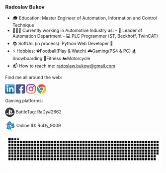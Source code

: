 ### Radoslav Bukov
- 🎓 Education: Master Engineer of Automation, Information and Control Technique
- 👨🏼‍💻 Currently working in Automotive Industry as:
          - 📝 Leader of Automation Department
          - 💻 PLC Programmer (ST, Beckhoff, TwinCAT)
- 📚 SoftUni (in process): Python Web Developer 🐍
- ⚡ Hobbies: ⚽️Football(Play & Watch) 🎮Gaming(PS4 & PC) 🏂Snowboarding 🦾Fitness 🏍Motorcycle
- 📬 How to reach me: radoslaw.bukow@gmail.com

Find me all around the web:
<p align="left">
<a href="https://www.linkedin.com/in/radoslav-bukov-b0a62183/" target="blank"><img align="center" src="https://github.com/RadoslavBukov/RadoslavBukov/blob/main/Social/transparent-Linkedin-logo-icon.png" alt="" height="30" /></a>
<a href="https://www.facebook.com/RadoslawBukow/" target="blank"><img align="center" src="https://github.com/RadoslavBukov/RadoslavBukov/blob/main/Social/facebook.png" alt="" height="30" /></a>
<a href="https://www.instagram.com/radoslav_bukov/" target="blank"><img align="center" src="https://github.com/RadoslavBukov/RadoslavBukov/blob/main/Social/instagram.png" alt="" height="30" /></a>
<a href="mailto:radoslaw.bukow@gmail.com" target="blank"><img align="center" src="https://github.com/RadoslavBukov/RadoslavBukov/blob/main/Social/chrome.png" alt="" height="30" /></a>
</p>

Gaming platforms:

<a href=" " target="blank"><img align="center" src="https://github.com/RadoslavBukov/RadoslavBukov/blob/main/Games/PlayStation.png" height="30" /></a> BattleTag: RaDy#2662

<a href=" " target="blank"><img align="center" src="https://github.com/RadoslavBukov/RadoslavBukov/blob/main/Games/Battlenet.png" height="30" /></a> Online ID: RuDy_9009

<!-- platane/snk works, it just puts it on a new branch -->
![snake gif](https://github.com/RadoslavBukov/RadoslavBukov/blob/main/Gif/github-contribution-grid-snake.svg)

<!--
Emoticons: 🏂💚🦾🔝🏝😋🏔🤩👻🙏🏼👍🏼🤛🏼🤜🏼🧠👨🏼‍💻🐍🌿🌱🍃⚽️🏆🥇🎮🏍🚙⌚️📱💻🖥⚙️🎉📬🫀📚👨🏼‍🎓🎓
-->
